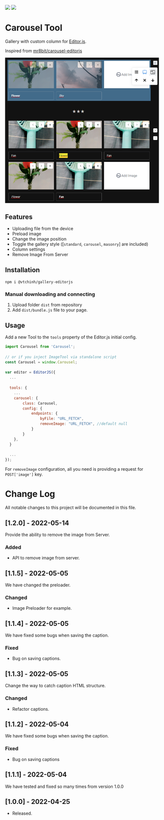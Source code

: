 ![](https://badgen.net/badge/Editor.js/v2.0/blue) 
![](https://badgen.net/badge/Gallery-editorjs/v1.1.5/blue)

# Carousel Tool

Gallery with custom column for [Editor.js](https://editorjs.io).

Inspired from [mr8bit/carousel-editorjs](https://github.com/mr8bit/carousel-editorjs)

![](./img/preload.png)

## Features

- Uploading file from the device
- Preload image
- Change the image position
- Toggle the gallery style ([`standard`, `carousel`, `masonry`] are included)
- Column settings
- Remove Image From Server

## Installation

`npm i @vtchinh/gallery-editorjs`

### Manual downloading and connecting

1. Upload folder `dist` from repository
2. Add `dist/bundle.js` file to your page.

## Usage

Add a new Tool to the `tools` property of the Editor.js initial config.

```javascript
import Carousel from 'Carousel';

// or if you inject ImageTool via standalone script
const Carousel = window.Carousel;
 
var editor = EditorJS({
  ...

  tools: {
    ...
    carousel: {
        class: Carousel,
        config: {
            endpoints: {
                byFile: "URL_FETCH",
                removeImage: "URL_FETCH", //default null
            }
        }
    },
  }

  ...
});
```

For `removeImage` configuration, all you need is providing a request for `POST['image']` key.


# Change Log
All notable changes to this project will be documented in this file.

## [1.2.0] - 2022-05-14
  
Provide the ability to remove the image from Server.
 
### Added

- API to remove image from server.

## [1.1.5] - 2022-05-05
  
We have changed the preloader.
 
### Changed

- Image Preloader for example.

## [1.1.4] - 2022-05-05
  
We have fixed some bugs when saving the caption.

### Fixed

- Bug on saving captions.

## [1.1.3] - 2022-05-05
  
Change the way to catch caption HTML structure.
 
### Changed

- Refactor captions.

## [1.1.2] - 2022-05-04
  
We have fixed some bugs when saving the caption.
 
### Fixed

- Bug on saving captions
 
## [1.1.1] - 2022-05-04
  
We have tested and fixed so many times from version 1.0.0
 
## [1.0.0] - 2022-04-25
 
- Released.
